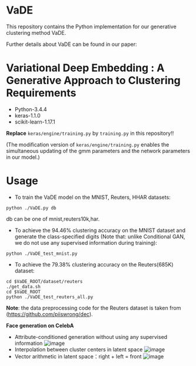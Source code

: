 # VaDE
This repository contains the Python implementation for our generative clustering method VaDE. 

Further details about VaDE can be found in our paper:

**Variational Deep Embedding : A Generative Approach to Clustering**
Requirements
=================
* Python-3.4.4
* keras-1.1.0
* scikit-learn-1.17.1

**Replace** `keras/engine/training.py` by `training.py` in this repository!!

(The modification version of `keras/engine/training.py` enables the simultaneous updating of the gmm parameters and the network parameters in our model.)

Usage
=================

* To train the VaDE model on the MNIST, Reuters, HHAR datasets:
```shell
python ./VaDE.py db
```
db can be one of mnist,reuters10k,har.

* To achieve the 94.46% clustering accuracy on the MNIST dataset and generate the class-specified digits (Note that: unlike Conditional GAN, we do not use any supervised information during training):
```shell
python ./VaDE_test_mnist.py
```

* To achieve the 79.38% clustering accuracy on the Reuters(685K) dataset:
```shell
cd $VaDE_ROOT/dataset/reuters
./get_data.sh
cd $VaDE_ROOT
python ./VaDE_test_reuters_all.py
```

**Note**: the data preprocessing code for the Reuters dataset is taken from (https://github.com/piiswrong/dec).

**Face generation on CelebA**
* Attribute-conditioned generation without using any supervised information
![image](https://github.com/slim1017/VaDE/blob/master/cluster_generation.jpg)
* Interpolation between cluster centers in latent space
![image](https://github.com/slim1017/VaDE/blob/master/interpolation.jpg)
* Vector arithmetic in latent space：right + left = front
![image](https://github.com/slim1017/VaDE/blob/master/arithmetic.jpg)
